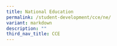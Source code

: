 ```yaml
---
title: National Education
permalink: /student-development/cce/ne/
variant: markdown
description: ""
third_nav_title: CCE
---
```

